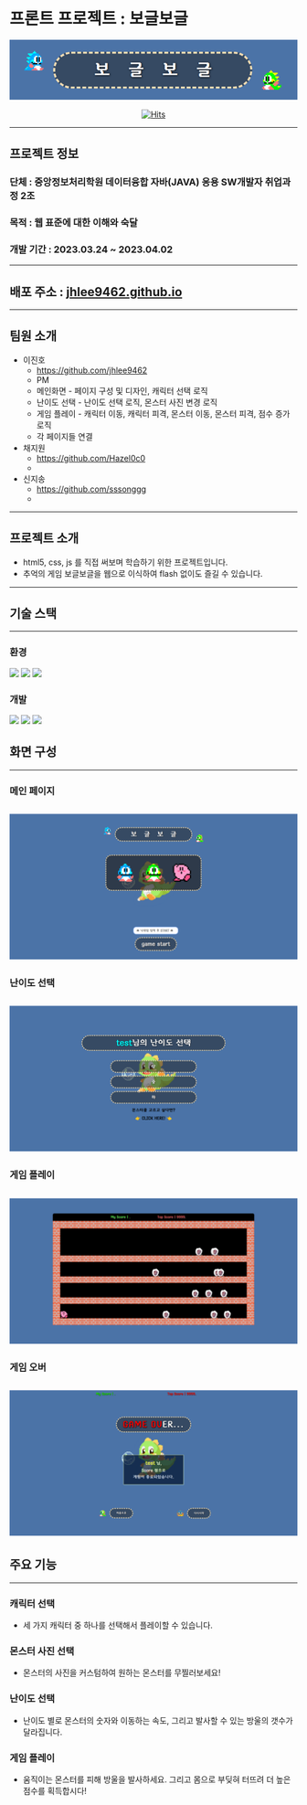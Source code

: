 
# 프론트 프로젝트 : 보글보글

<div align="center">

![로고.png](img%2F%EB%A1%9C%EA%B3%A0.png)

[![Hits](https://hits.seeyoufarm.com/api/count/incr/badge.svg?url=https%3A%2F%2Fgithub.com%2FSemiProject-JS%2Fbo-gle-bo-gle&count_bg=%2379C83D&title_bg=%23555555&icon=&icon_color=%23E7E7E7&title=hits&edge_flat=false)](https://hits.seeyoufarm.com)

</div>
 
---

## 프로젝트 정보

### 단체 : 중앙정보처리학원 데이터융합 자바(JAVA) 응용 SW개발자 취업과정 2조
### 목적 : 웹 표준에 대한 이해와 숙달
### 개발 기간 : 2023.03.24 ~ 2023.04.02

---

## 배포 주소 : [jhlee9462.github.io](jhlee9462.github.io)

---

## 팀원 소개
* 이진호 
  * https://github.com/jhlee9462
  * PM
  * 메인화면 - 페이지 구성 및 디자인, 캐릭터 선택 로직
  * 난이도 선택 - 난이도 선택 로직, 몬스터 사진 변경 로직
  * 게임 플레이 - 캐릭터 이동, 캐릭터 피격, 몬스터 이동, 몬스터 피격, 점수 증가 로직
  * 각 페이지들 연결
* 채지원 
  * https://github.com/Hazel0c0
  * 
* 신지송 
  * https://github.com/sssonggg
  * 

---

## 프로젝트 소개

- html5, css, js 를 직접 써보며 학습하기 위한 프로젝트입니다.
- 추억의 게임 보글보글을 웹으로 이식하여 flash 없이도 즐길 수 있습니다.

---

## 기술 스택

---

### 환경
<div>
<img src="https://img.shields.io/badge/visual studio code-007ACC?style=for-the-badge&logo=visualstudiocode&logoColor=white">
<img src="https://img.shields.io/badge/git-F05032?style=for-the-badge&logo=git&logoColor=white">
<img src="https://img.shields.io/badge/github-181717?style=for-the-badge&logo=github&logoColor=white">
</div>

### 개발
<div>
<img src="https://img.shields.io/badge/html5-E34F26?style=for-the-badge&logo=html5&logoColor=white">
<img src="https://img.shields.io/badge/css3-1572B6?style=for-the-badge&logo=css3&logoColor=white">
<img src="https://img.shields.io/badge/javascript-F7DF1E?style=for-the-badge&logo=javascript&logoColor=white">
</div>

## 화면 구성

---

### 메인 페이지 
![메인화면.png](img%2F%EB%A9%94%EC%9D%B8%ED%99%94%EB%A9%B4.png)
---
### 난이도 선택
![난이도선택.png](img%2F%EB%82%9C%EC%9D%B4%EB%8F%84%EC%84%A0%ED%83%9D.png)
---
### 게임 플레이
![게임플레이.png](img%2F%EA%B2%8C%EC%9E%84%ED%94%8C%EB%A0%88%EC%9D%B4.png)
---
### 게임 오버
![게임오버.png](img%2F%EA%B2%8C%EC%9E%84%EC%98%A4%EB%B2%84.png)
---

## 주요 기능

---

### 캐릭터 선택 
- 세 가지 캐릭터 중 하나를 선택해서 플레이할 수 있습니다.
### 몬스터 사진 선택 
- 몬스터의 사진을 커스텀하여 원하는 몬스터를 무찔러보세요!
### 난이도 선택 
- 난이도 별로 몬스터의 숫자와 이동하는 속도, 그리고 발사할 수 있는 방울의 갯수가 달라집니다.
### 게임 플레이 
- 움직이는 몬스터를 피해 방울을 발사하세요. 그리고 몸으로 부딪혀 터뜨려 더 높은 점수를 획득합시다!
